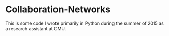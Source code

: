 # Collaboration-Networks
This is some code I wrote primarily in Python during the summer of 2015 as a research assistant at CMU. 
